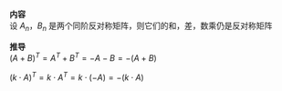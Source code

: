 **内容**  
设 $A_n，B_n$ 是两个同阶反对称矩阵，则它们的和，差，数乘仍是反对称矩阵  
  
**推导**  
 $(A+B)^T=A^T+B^T=-A-B=-(A+B)$  
  
 $(k\cdot A)^T=k\cdot A^T=k\cdot(-A)  
=-(k\cdot A)$  
